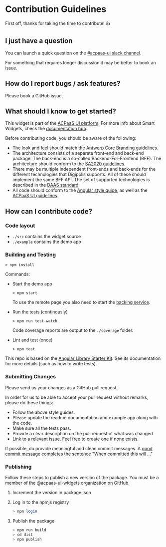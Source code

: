 # Contribution Guidelines

First off, thanks for taking the time to contribute! :+1:

## I just have a question

You can launch a quick question on the [#acpaas-ui slack channel](https://dgpls.slack.com/messages/C4M60PQJF).

For something that requires longer discussion it may be better to book an issue.

## How do I report bugs / ask features?

Please book a GitHub issue.

## What should I know to get started?

This widget is part of the [ACPaaS UI platform](https://acpaas-ui.digipolis.be). For more info about Smart Widgets, check the [documentation hub](https://github.com/digipolisantwerp/smart-widgets).

Before contributing code, you should be aware of the following:

- The look and feel should match the [Antwerp Core Branding guidelines](https://github.com/a-ui/core_branding_scss).
- The architecture consists of a separate front-end and back-end package. The back-end is a so-called Backend-For-Frontend (BFF). The architecture should conform to the [SA2020 guidelines](https://goo.gl/izTzSH).
- There may be multiple independent front-ends and back-ends for the different technologies that Digipolis supports. All of these should implement the same BFF API. The set of supported technologies is described in the [DAAS standard](https://docs.google.com/spreadsheets/d/e/2PACX-1vR9N3gAJoJFIlaXnpAfSpog85EN1DXJYy5bWHgZ4XKhy8KN1v6xgT4-eaoTTBTEzhIpMGqd_Q11RuKF/pubhtml).
- All code should conform to the [Angular style guide](https://angular.io/guide/styleguide), as well as the [ACPaaS UI guidelines](https://acpaas-ui.digipolis.be/docs/guidelines).

## How can I contribute code?

### Code layout

- `./src` contains the widget source
- `./example` contains the demo app

### Building and Testing

`> npm install`

Commands:

- Start the demo app

  `> npm start`

  To use the remote page you also need to start the [backing service](http://example.com/TODO).

- Run the tests (continously)

  `> npm run test-watch`

  Code coverage reports are output to the `./coverage` folder.

- Lint and test (once)

  `> npm test`

This repo is based on the [Angular Library Starter Kit](https://github.com/zurfyx/angular-library-starter-kit). See its documentation for more details (such as how to write tests).

### Submitting Changes

Please send us your changes as a GitHub pull request.

In order for us to be able to accept your pull request without remarks, please do these things:

- Follow the above style guides.
- Please update the readme documentation and example app along with the code.
- Make sure all the tests pass.
- Provide a clear description on the pull request of what was changed
- Link to a relevant issue. Feel free to create one if none exists.

If possible, do provide meaningful and clean commit messages. A [good commit message](https://chris.beams.io/posts/git-commit/) completes the sentence "When committed this will …"

### Publishing

Follow these steps to publish a new version of the package.
You must be a member of the @acpaas-ui-widgets organization on GitHub.

1. Increment the version in package.json
2. Log in to the npmjs registry

    ```sh
    > npm login
    ```

3. Publish the package

    ```sh
    > npm run build
    > cd dist
    > npm publish
    ```

